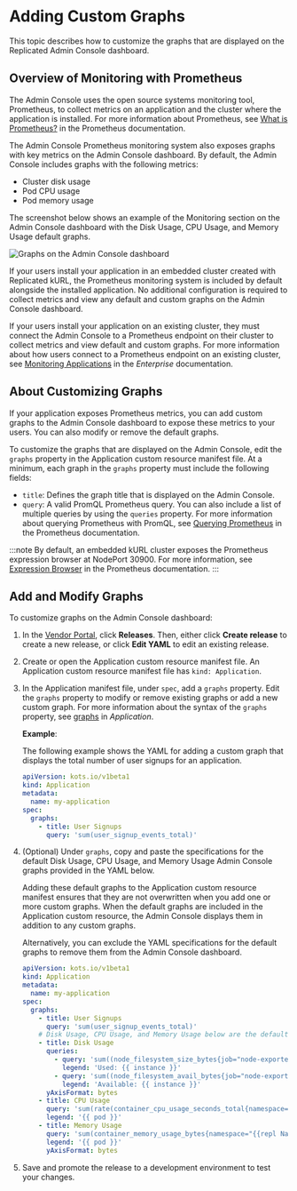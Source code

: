 # Adding Custom Graphs

This topic describes how to customize the graphs that are displayed on the Replicated Admin Console dashboard.

## Overview of Monitoring with Prometheus

The Admin Console uses the open source systems monitoring tool, Prometheus, to collect metrics on an application and the cluster where the application is installed. For more information about Prometheus, see [What is Prometheus?](https://prometheus.io/docs/introduction/overview/) in the Prometheus documentation.

The Admin Console Prometheus monitoring system also exposes graphs with key metrics on the Admin Console dashboard. By default, the Admin Console includes graphs with the following metrics:

* Cluster disk usage
* Pod CPU usage
* Pod memory usage

The screenshot below shows an example of the Monitoring section on the Admin Console dashboard with the Disk Usage, CPU Usage, and Memory Usage default graphs.

![Graphs on the Admin Console dashboard](/images/kotsadm-dashboard-graph.png)

If your users install your application in an embedded cluster created with Replicated kURL, the Prometheus monitoring system is included by default alongside the installed application. No additional configuration is required to collect metrics and view any default and custom graphs on the Admin Console dashboard.

If your users install your application on an existing cluster, they must connect the Admin Console to a Prometheus endpoint on their cluster to collect metrics and view default and custom graphs. For more information about how users connect to a Prometheus endpoint on an existing cluster, see [Monitoring Applications](../enterprise/monitoring-applications) in the _Enterprise_ documentation.

## About Customizing Graphs

If your application exposes Prometheus metrics, you can add custom graphs to the Admin Console dashboard to expose these metrics to your users. You can also modify or remove the default graphs.

To customize the graphs that are displayed on the Admin Console, edit the `graphs` property in the Application custom resource manifest file. At a minimum, each graph in the `graphs` property must include the following fields:
  * `title`: Defines the graph title that is displayed on the Admin Console.
  * `query`: A valid PromQL Prometheus query. You can also include a list of multiple queries by using the `queries` property. For more information about querying Prometheus with PromQL, see [Querying Prometheus](https://prometheus.io/docs/prometheus/latest/querying/basics/) in the Prometheus documentation.

  :::note
  By default, an embedded kURL cluster exposes the Prometheus expression browser at NodePort 30900. For more information, see [Expression Browser](https://prometheus.io/docs/visualization/browser/) in the Prometheus documentation.
  :::

## Add and Modify Graphs

To customize graphs on the Admin Console dashboard:

1. In the [Vendor Portal](https://vendor.replicated.com/), click **Releases**. Then, either click **Create release** to create a new release, or click **Edit YAML** to edit an existing release.

1. Create or open the Application custom resource manifest file. An Application custom resource manifest file has `kind: Application`.

1. In the Application manifest file, under `spec`, add a `graphs` property. Edit the `graphs` property to modify or remove existing graphs or add a new custom graph. For more information about the syntax of the `graphs` property, see [graphs](../reference/custom-resource-application#graphs) in _Application_.

   **Example**:

   The following example shows the YAML for adding a custom graph that displays the total number of user signups for an application.

   ```yaml
   apiVersion: kots.io/v1beta1
   kind: Application
   metadata:
     name: my-application
   spec:
     graphs:
       - title: User Signups
         query: 'sum(user_signup_events_total)'        
   ```

1. (Optional) Under `graphs`, copy and paste the specifications for the default Disk Usage, CPU Usage, and Memory Usage Admin Console graphs provided in the YAML below.

   Adding these default graphs to the Application custom resource manifest ensures that they are not overwritten when you add one or more custom graphs. When the default graphs are included in the Application custom resource, the Admin Console displays them in addition to any custom graphs.

   Alternatively, you can exclude the YAML specifications for the default graphs to remove them from the Admin Console dashboard.

   ```yaml
   apiVersion: kots.io/v1beta1
   kind: Application
   metadata:
     name: my-application
   spec:
     graphs:
       - title: User Signups
         query: 'sum(user_signup_events_total)'
       # Disk Usage, CPU Usage, and Memory Usage below are the default graphs
       - title: Disk Usage
         queries:
           - query: 'sum((node_filesystem_size_bytes{job="node-exporter",fstype!="",instance!=""} - node_filesystem_avail_bytes{job="node-exporter", fstype!=""})) by (instance)'
             legend: 'Used: {{ instance }}'
           - query: 'sum((node_filesystem_avail_bytes{job="node-exporter",fstype!="",instance!=""})) by (instance)'
             legend: 'Available: {{ instance }}'
         yAxisFormat: bytes
       - title: CPU Usage
         query: 'sum(rate(container_cpu_usage_seconds_total{namespace="{{repl Namespace}}",container!="POD",pod!=""}[5m])) by (pod)'
         legend: '{{ pod }}'
       - title: Memory Usage
         query: 'sum(container_memory_usage_bytes{namespace="{{repl Namespace}}",container!="POD",pod!=""}) by (pod)'
         legend: '{{ pod }}'
         yAxisFormat: bytes
      ```   
1. Save and promote the release to a development environment to test your changes.
